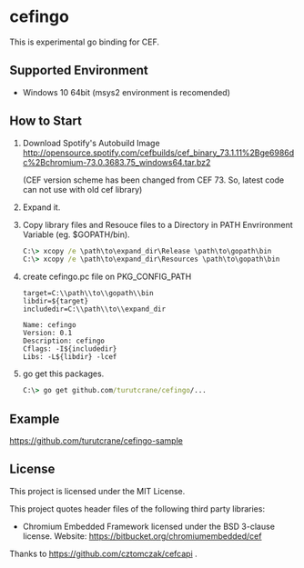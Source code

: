 # cefingo
This is experimental go binding for CEF.

## Supported Environment
* Windows 10 64bit (msys2 environment is recomended)

## How to Start
1. Download Spotify's Autobuild Image http://opensource.spotify.com/cefbuilds/cef_binary_73.1.11%2Bge6986dc%2Bchromium-73.0.3683.75_windows64.tar.bz2

    (CEF version scheme has been changed from CEF 73. So, latest code can not use with old cef library)

1. Expand it.

1. Copy library files and Resouce files to a Directory in PATH Envrironment Variable (eg. $GOPATH/bin).

    ```bat
    C:\> xcopy /e \path\to\expand_dir\Release \path\to\gopath\bin
    C:\> xcopy /e \path\to\expand_dir\Resources \path\to\gopath\bin
    ```

1. create cefingo.pc file on PKG_CONFIG_PATH

    ```.pc
    target=C:\\path\\to\\gopath\\bin
    libdir=${target}
    includedir=C:\\path\\to\\expand_dir

    Name: cefingo
    Version: 0.1
    Description: cefingo
    Cflags: -I${includedir}
    Libs: -L${libdir} -lcef
    ```

1. go get this packages.

    ```bat
    C:\> go get github.com/turutcrane/cefingo/...
    ```


## Example
  https://github.com/turutcrane/cefingo-sample

## License
This project is licensed under the MIT License.

This project quotes header files of the following third party libraries:
* Chromium Embedded Framework licensed under the BSD 3-clause
  license. Website: https://bitbucket.org/chromiumembedded/cef

Thanks to https://github.com/cztomczak/cefcapi .
